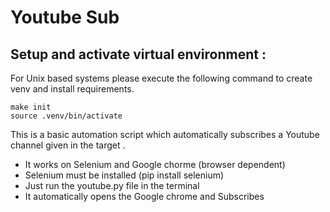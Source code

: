 # Youtube Sub

## Setup and activate virtual environment :
For Unix based systems please execute the following command to create venv and install requirements.
```
make init
source .venv/bin/activate
```

This is a basic automation script which automatically
subscribes a Youtube channel given in the target .

* It works on Selenium and Google chorme (browser dependent)
* Selenium must be installed (pip install selenium)
* Just run the youtube.py file in the terminal
* It automatically opens the Google chrome and Subscribes


